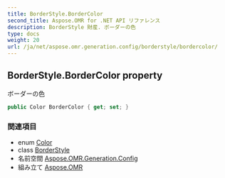 ```yaml
---
title: BorderStyle.BorderColor
second_title: Aspose.OMR for .NET API リファレンス
description: BorderStyle 財産. ボーダーの色
type: docs
weight: 20
url: /ja/net/aspose.omr.generation.config/borderstyle/bordercolor/
---
```

## BorderStyle.BorderColor property

ボーダーの色

```csharp
public Color BorderColor { get; set; }
```

### 関連項目

* enum [Color](../../../aspose.omr.generation/color/)
* class [BorderStyle](../)
* 名前空間 [Aspose.OMR.Generation.Config](../../borderstyle/)
* 組み立て [Aspose.OMR](../../../)


